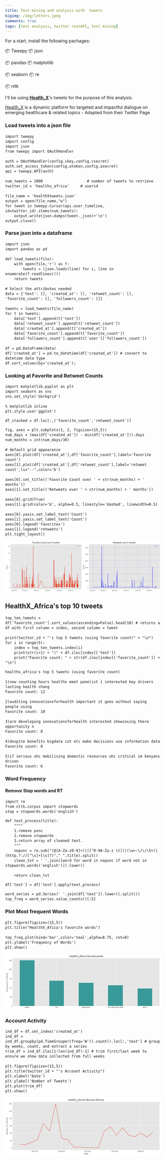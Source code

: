 ```yaml
---
title: Text mining and analysis with  tweets
bigimg: /img/letters.jpeg
comments: true
tags: [text analysis, twitter restAPI, text mining]
---
```

For a start, install the following pachages:

📦  Tweepy                  📦  json

📦  pandas                  📦  matplotlib

📦  seaborn                 📦  re  

📦  nltk


I'll be using **[Health_X](https://twitter.com/healthx_africa)**'s tweets for the purpose of this analysis.

[Health_X](https://twitter.com/healthx_africa) is a dynamic platform for targeted
and impactful dialogue on emerging healthcare & related topics  - Adapted from their Twitter Page

### Load tweets into a json file


```jupyter
import tweepy
import config
import json
from tweepy import OAuthHandler

auth = OAuthHandler(config.ckey,config.csecret)
auth.set_access_token(config.atoken,config.asecret)
api = tweepy.API(auth)

num_tweets = 1000                    # number of tweets to retrieve
twitter_id = 'healthx_africa'     # userid

file_name = 'healthXtweets.json'
output = open(file_name,"w")
for tweet in tweepy.Cursor(api.user_timeline, id=twitter_id).items(num_tweets):
    output.write(json.dumps(tweet._json)+'\n')
output.close()

```

### Parse json into a dataframe


```jupyter
import json
import pandas as pd

def load_tweets(file):
    with open(file,'r') as f:
        tweets = (json.loads(line) for i, line in enumerate(f.readlines()))
    return tweets

# Select the attributes needed
data = {'text': [], 'created_at': [], 'retweet_count': [], 'favorite_count': [], 'followers_count': []}

tweets = load_tweets(file_name)
for t in tweets:
    data['text'].append(t['text'])
    data['retweet_count'].append(t['retweet_count'])
    data['created_at'].append(t['created_at'])
    data['favorite_count'].append(t['favorite_count'])
    data['followers_count'].append(t['user']['followers_count'])

df = pd.DataFrame(data)
df['created_at'] = pd.to_datetime(df['created_at']) # convert to datetime data type
df.sort_values(by='created_at');
```

### Looking at Favorite and Retweet Counts


```jupyter
import matplotlib.pyplot as plt
import seaborn as sns
sns.set_style('darkgrid')

% matplotlib inline
plt.style.use('ggplot')
```


```jupyter
df_stacked = df.loc[:,('favorite_count','retweet_count')]
```


```jupyter
fig, axes = plt.subplots(1, 2, figsize=(15,5))
num_days = (max(df['created_at']) - min(df['created_at'])).days
num_months = int(num_days/30)

# default grid appearance
axes[0].plot(df['created_at'],df['favorite_count'],label='favorite count')
axes[1].plot(df['created_at'],df['retweet_count'],label='retweet count',ls="--",color='b')

axes[0].set_title(('Favorite Count over ' + str(num_months) + ' months'))
axes[1].set_title(('Retweets over ' + str(num_months) + ' months'))

axes[0].grid(True)
axes[1].grid(color='b', alpha=0.5, linestyle='dashed', linewidth=0.5)

axes[0].yaxis.set_label_text('Count')
axes[1].yaxis.set_label_text('Count')
axes[0].legend('favorites')
axes[1].legend('retweets')
plt.tight_layout()
```


![png](https://raw.githubusercontent.com/4bic/4bic.github.io/master/img/hx_1.png)


## HealthX_Africa's top 10 tweets


```jupyter
top_ten_tweets = df['favorite_count'].sort_values(ascending=False).head(10) # returns a df with first column = index, second column = tweet

print(twitter_id + "'s top 5 tweets (using favorite count)" + "\n")
for i in range(5):
    index = top_ten_tweets.index[i]
    print(str(i+1) + ")" + df.iloc[index]['text'])
    print("Favorite count: " + str(df.iloc[index]['favorite_count']) + "\n")

```
    healthx_africa's top 5 tweets (using favorite count)

    1)now counting hours healthx meet panelist i interested key drivers lasting health chang
    Favorite count: 12

    2)auditing innovationsforhealth important it goes without saying people using
    Favorite count: 10

    3)are developing innovationsforhealth interested showcasing there opportunity n
    Favorite count: 8

    4)despite benefits bigdata iot etc make decisions use information data
    Favorite count: 8

    5)if serious uhc mobilising domestic resources uhc critical im kenyans driven
    Favorite count: 6

### Word Frequency

#### Remove Stop words and **RT**


```jupyter
import re
from nltk.corpus import stopwords
stop = stopwords.words('english')
```


```jupyter
def text_process(title):
    """"
    1.remove punc
    2.remove stopwords
    3.return array of cleaned text.
    """
    nopunc = re.sub("(@[A-Za-z0-9]+)|([^0-9A-Za-z \t])|(\w+:\/\/\S+)|(http.?://[^\s]+[\s]?)"," ",title).split()
    clean_txt = ' '.join([word for word in nopunc if word not in stopwords.words('english')]).lower()

    return clean_txt
```


```jupyter
df['text'] = df['text'].apply(text_process)

```


```jupyter
word_series = pd.Series(' '.join(df['text']).lower().split())
top_freq = word_series.value_counts()[:5]
```

### Plot Most frequent Words


```jupyter
plt.figure(figsize=(15,5))
plt.title("HealthX_Afica's favorite words")

top_freq.plot(kind='bar',color='teal',alpha=0.75, rot=0)                            
plt.ylabel('Frequency of Words')
plt.show()
```


![png](https://raw.githubusercontent.com/4bic/4bic.github.io/master/img/hx_2.png)


### Account Activity


```jupyter
ind_df = df.set_index('created_at')
ind_df = ind_df.groupby(pd.TimeGrouper(freq='W')).count().loc[:,'text'] # group by weeks, count, and extract a series
trim_df = ind_df.iloc[1:len(ind_df)-1] # trim first/last week to ensure we show data collected from full weeks

plt.figure(figsize=(15,5))
plt.title(twitter_id + "'s Account Activity")
plt.xlabel('Date')
plt.ylabel('Number of Tweets')
plt.plot(trim_df)
plt.show()
```

![png](https://raw.githubusercontent.com/4bic/4bic.github.io/master/img/hx_3.png)
